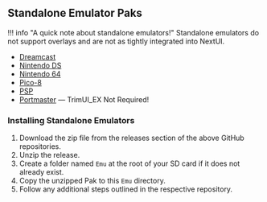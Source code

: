## Standalone Emulator Paks

!!! info "A quick note about standalone emulators!"
    Standalone emulators do not support overlays and are not as tightly integrated into NextUI.

- [Dreamcast](https://github.com/josegonzalez/minui-dreamcast-pak)
- [Nintendo DS](https://github.com/josegonzalez/minui-nintendo-ds-pak)
- [Nintendo 64](https://github.com/josegonzalez/minui-n64-pak)
- [Pico-8](https://github.com/josegonzalez/minui-pico-8-pak)
- [PSP](https://github.com/ben16w/minui-psp)
- [Portmaster](https://github.com/ben16w/minui-portmaster) — TrimUI_EX Not Required!

### Installing Standalone Emulators

1. Download the zip file from the releases section of the above GitHub repositories.
2. Unzip the release.
3. Create a folder named `Emu` at the root of your SD card if it does not already exist.
4. Copy the unzipped Pak to this `Emu` directory.
5. Follow any additional steps outlined in the respective repository.
